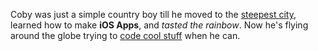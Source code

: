 Coby was just a simple country boy till he moved to the [steepest city](https://en.wikipedia.org/wiki/San_Francisco), learned how to make **iOS Apps**, and *tasted the rainbow*. Now he's flying around the globe trying to [code cool stuff](https://remote.com/coby) when he can.
